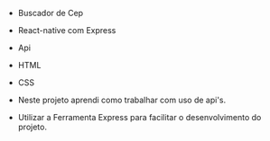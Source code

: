 - Buscador de Cep
- React-native com Express
- Api
- HTML
- CSS

- Neste projeto aprendi como trabalhar com uso de api's.
- Utilizar a Ferramenta Express para facilitar o desenvolvimento do projeto.

